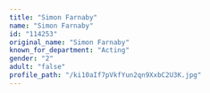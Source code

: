 ```yaml
---
title: "Simon Farnaby"
name: "Simon Farnaby"
id: "114253"
original_name: "Simon Farnaby"
known_for_department: "Acting"
gender: "2"
adult: "false"
profile_path: "/ki10aIf7pVkfYun2qn9XxbC2U3K.jpg"
---
```

